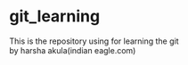 # git_learning

This is the repository using for learning the git
<br>
by harsha akula(indian eagle.com)
